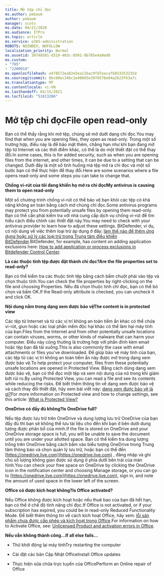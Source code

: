 ```yaml
---
title: Mở tệp chỉ đọc
ms.author: pebaum
author: pebaum
manager: scotv
ms.date: 04/21/2020
ms.audience: ITPro
ms.topic: article
ms.service: o365-administration
ROBOTS: NOINDEX, NOFOLLOW
localization_priority: Normal
ms.assetid: 39748581-d319-403c-8501-9b785e4a0ed8
ms.custom:
- "765"
- "2200014"
ms.openlocfilehash: e478572ea82e5ea11bac9fd7eacafb833253235d
ms.sourcegitcommit: 8bc60ec34bc1e40685e3976576e04a2623f63a7c
ms.translationtype: MT
ms.contentlocale: vi-VN
ms.lasthandoff: 04/15/2021
ms.locfileid: "51813206"
---
```

# <a name="file-open-read-only"></a><span data-ttu-id="18f4c-102">Mở tệp chỉ đọc</span><span class="sxs-lookup"><span data-stu-id="18f4c-102">File open read-only</span></span>

<span data-ttu-id="18f4c-103">Bạn có thể thấy rằng khi mở tệp, chúng sẽ mở dưới dạng chỉ đọc.</span><span class="sxs-lookup"><span data-stu-id="18f4c-103">You may find that when you are opening files, they open as read-only.</span></span> <span data-ttu-id="18f4c-104">Trong một số trường hợp, điều này là để bảo mật thêm, chẳng hạn như khi bạn đang mở tệp từ Internet và các thời điểm khác, có thể là do một thiết đặt có thể thay đổi.</span><span class="sxs-lookup"><span data-stu-id="18f4c-104">In some cases, this is for added security, such as when you are opening files from the internet, and other times, it can be due to a setting that can be changed.</span></span> <span data-ttu-id="18f4c-105">Dưới đây là một số tình huống mà tệp mở ra chỉ đọc và một số bước bạn có thể thực hiện để thay đổi.</span><span class="sxs-lookup"><span data-stu-id="18f4c-105">Here are some scenarios where a file opens read-only and some steps you can take to change that.</span></span>
  
 <span data-ttu-id="18f4c-106">**Chống vi-rút của tôi đang khiến họ mở ra chỉ đọc**</span><span class="sxs-lookup"><span data-stu-id="18f4c-106">**My antivirus is causing them to open read-only**</span></span>
  
<span data-ttu-id="18f4c-107">Một số chương trình chống vi-rút có thể bảo vệ bạn khỏi các tệp có khả năng không an toàn bằng cách mở chúng chỉ đọc.</span><span class="sxs-lookup"><span data-stu-id="18f4c-107">Some antivirus programs may protect you from potentially unsafe files by opening them read-only.</span></span> <span data-ttu-id="18f4c-108">Bạn có thể cần phải kiểm tra với nhà cung cấp dịch vụ chống vi-rút để tìm hiểu cách điều chỉnh các thiết đặt này.</span><span class="sxs-lookup"><span data-stu-id="18f4c-108">You may need to check with your antivirus provider to learn how to adjust these settings.</span></span> <span data-ttu-id="18f4c-109">BitDefender, ví dụ, có nội dung về việc thêm loại trừ áp dụng ở đây: [làm thế nào để thêm ứng dụng hoặc xử lý các loại trừ trong Trung tâm điều khiển BitDefender](https://aka.ms/AA6098i).</span><span class="sxs-lookup"><span data-stu-id="18f4c-109">BitDefender, for example, has content on adding application exclusions here: [How to add application or process exclusions in Bitdefender Control Center](https://aka.ms/AA6098i).</span></span>
  
 <span data-ttu-id="18f4c-110">**Là các thuộc tính tệp được đặt thành chỉ đọc?**</span><span class="sxs-lookup"><span data-stu-id="18f4c-110">**Are the file properties set to read-only?**</span></span>
  
<span data-ttu-id="18f4c-111">Bạn có thể kiểm tra các thuộc tính tệp bằng cách bấm chuột phải vào tệp và chọn thuộc tính.</span><span class="sxs-lookup"><span data-stu-id="18f4c-111">You can check the file properties by right-clicking on the file and choosing Properties.</span></span> <span data-ttu-id="18f4c-112">Nếu đã chọn thuộc tính chỉ đọc, bạn có thể bỏ chọn và bấm OK.</span><span class="sxs-lookup"><span data-stu-id="18f4c-112">If the Read-only attribute is checked, you can uncheck it and click OK.</span></span>
  
 <span data-ttu-id="18f4c-113">**Nội dung nằm trong dạng xem được bảo vệ**</span><span class="sxs-lookup"><span data-stu-id="18f4c-113">**The content is in protected view**</span></span>
  
<span data-ttu-id="18f4c-114">Các tệp từ Internet và từ các vị trí không an toàn tiềm ẩn khác có thể chứa vi-rút, giun hoặc các loại phần mềm độc hại khác có thể làm hại máy tính của bạn.</span><span class="sxs-lookup"><span data-stu-id="18f4c-114">Files from the Internet and from other potentially unsafe locations can contain viruses, worms, or other kinds of malware that can harm your computer.</span></span> <span data-ttu-id="18f4c-115">Điều này cũng thường là trường hợp với phần đính kèm email hoặc tệp bạn đã tải xuống.</span><span class="sxs-lookup"><span data-stu-id="18f4c-115">This is also commonly the case with email attachments or files you've downloaded.</span></span> <span data-ttu-id="18f4c-116">Để giúp bảo vệ máy tính của bạn, các tệp từ các vị trí không an toàn tiềm ẩn này được mở trong dạng xem được bảo vệ.</span><span class="sxs-lookup"><span data-stu-id="18f4c-116">To help protect your computer, files from these potentially unsafe locations are opened in Protected View.</span></span> <span data-ttu-id="18f4c-117">Bằng cách dùng dạng xem được bảo vệ, bạn có thể đọc một tệp và xem nội dung của nó trong khi giảm bớt rủi ro.</span><span class="sxs-lookup"><span data-stu-id="18f4c-117">By using Protected View, you can read a file and see its contents while reducing the risks.</span></span> <span data-ttu-id="18f4c-118">Để biết thêm thông tin về dạng xem được bảo vệ và cách thay đổi thiết đặt, hãy xem bài viết này: [dạng xem được bảo vệ là gì?](https://support.office.com/article/d6f09ac7-e6b9-4495-8e43-2bbcdbcb6653)</span><span class="sxs-lookup"><span data-stu-id="18f4c-118">For more information on Protected view and how to change settings, see this article: [What is Protected View?](https://support.office.com/article/d6f09ac7-e6b9-4495-8e43-2bbcdbcb6653)</span></span>
  
 <span data-ttu-id="18f4c-119">**OneDrive có đầy đủ không?**</span><span class="sxs-lookup"><span data-stu-id="18f4c-119">**Is OneDrive full?**</span></span>
  
<span data-ttu-id="18f4c-120">Nếu tệp được lưu trữ trên OneDrive và dung lượng lưu trữ OneDrive của bạn đầy đủ thì bạn sẽ không thể lưu tài liệu cho đến khi bạn ở bên dưới dung lượng được phân bổ của mình.</span><span class="sxs-lookup"><span data-stu-id="18f4c-120">If the file is stored on OneDrive and your OneDrive storage space is full, you will be unable to save the document until you are under your allotted space.</span></span> <span data-ttu-id="18f4c-121">Bạn có thể kiểm tra dung lượng trống trên OneDrive bằng cách bấm vào biểu tượng OneDrive trong Trung tâm thông báo và chọn quản lý lưu trữ, hoặc bạn có thể đến [https://onedrive.live.com](https://onedrive.live.com) , đăng nhập và ghi chú số lượng không gian được sử dụng ở phía dưới bên trái của màn hình.</span><span class="sxs-lookup"><span data-stu-id="18f4c-121">You can check your free space on OneDrive by clicking the OneDrive icon in the notification center and choosing Manage storage, or you can go to [https://onedrive.live.com](https://onedrive.live.com), sign in, and note the amount of used space in the lower left of the screen.</span></span>
  
 <span data-ttu-id="18f4c-122">**Office có được kích hoạt không?**</span><span class="sxs-lookup"><span data-stu-id="18f4c-122">**Is Office activated?**</span></span>
  
<span data-ttu-id="18f4c-123">Nếu Office không được kích hoạt hoặc nếu thuê bao của bạn đã hết hạn, bạn có thể ở chế độ tính năng chỉ đọc.</span><span class="sxs-lookup"><span data-stu-id="18f4c-123">If Office is not activated, or if your subscription has expired, you could be in read-only Reduced Functionality Mode.</span></span> <span data-ttu-id="18f4c-124">Để biết thêm thông tin về cách kích hoạt Office, hãy xem: [lỗi sản phẩm chưa được cấp phép và kích hoạt trong Office](https://support.office.com/article/0d23d3c0-c19c-4b2f-9845-5344fedc4380).</span><span class="sxs-lookup"><span data-stu-id="18f4c-124">For information on how to Activate Office, see: [Unlicensed Product and activation errors in Office](https://support.office.com/article/0d23d3c0-c19c-4b2f-9845-5344fedc4380).</span></span>
  
 <span data-ttu-id="18f4c-125">**Nếu vẫn không thành công...**</span><span class="sxs-lookup"><span data-stu-id="18f4c-125">**If all else fails...**</span></span>
  
- <span data-ttu-id="18f4c-126">Thử khởi động lại máy tính</span><span class="sxs-lookup"><span data-stu-id="18f4c-126">Try restarting the computer</span></span>
    
- <span data-ttu-id="18f4c-127">Cài đặt các bản Cập Nhật Office</span><span class="sxs-lookup"><span data-stu-id="18f4c-127">Install Office updates</span></span>
    
- <span data-ttu-id="18f4c-128">Thực hiện sửa chữa trực tuyến của Office</span><span class="sxs-lookup"><span data-stu-id="18f4c-128">Perform an Online repair of Office</span></span>
    

